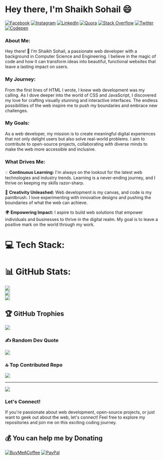 <h1>Hey there, I'm Shaikh Sohail 😄</h1>

[![Facebook](https://img.shields.io/badge/Facebook-%231877F2.svg?logo=Facebook&logoColor=white)](https://facebook.com/sohailwebhub) [![Instagram](https://img.shields.io/badge/Instagram-%23E4405F.svg?logo=Instagram&logoColor=white)](https://instagram.com/scookiehail) [![LinkedIn](https://img.shields.io/badge/LinkedIn-%230077B5.svg?logo=linkedin&logoColor=white)](https://linkedin.com/in/scookiehail) [![Quora](https://img.shields.io/badge/Quora-%23B92B27.svg?logo=Quora&logoColor=white)](https://quora.com/profile/Sohail-Shaikh-1088) [![Stack Overflow](https://img.shields.io/badge/-Stackoverflow-FE7A16?logo=stack-overflow&logoColor=white)](https://stackoverflow.com/users/15306689) [![Twitter](https://img.shields.io/badge/Twitter-%231DA1F2.svg?logo=Twitter&logoColor=white)](https://twitter.com/scookiehail) [![Codepen](https://img.shields.io/badge/Codepen-000000?style=for-the-badge&logo=codepen&logoColor=white)](https://codepen.io/scookiehail) 


<h3>About Me:</h3> 
Hey there! 👋 I'm Shaikh Sohail, a passionate web developer with a background in Computer Science and Engineering. I believe in the magic of code and how it can transform ideas into beautiful, functional websites that leave a lasting impact on users.

<h3>My Journey:</h3>
From the first lines of HTML I wrote, I knew web development was my calling. As I dove deeper into the world of CSS and JavaScript, I discovered my love for crafting visually stunning and interactive interfaces. The endless possibilities of the web inspire me to push my boundaries and embrace new challenges.

<h3>My Goals:</h3>
As a web developer, my mission is to create meaningful digital experiences that not only delight users but also solve real-world problems. I aim to contribute to open-source projects, collaborating with diverse minds to make the web more accessible and inclusive.

<h3>What Drives Me:</h3>
💡 <b>Continuous Learning:</b> I'm always on the lookout for the latest web technologies and industry trends. Learning is a never-ending journey, and I thrive on keeping my skills razor-sharp.

🚀 <b>Creativity Unleashed:</b> Web development is my canvas, and code is my paintbrush. I love experimenting with innovative designs and pushing the boundaries of what the web can achieve.

🌍 <b>Empowering Impact:</b> I aspire to build web solutions that empower individuals and businesses to thrive in the digital realm. My goal is to leave a positive mark on the world through my work.

# 💻 Tech Stack:


# 📊 GitHub Stats:
![](https://github-readme-stats.vercel.app/api?username=sohail019&theme=dark&hide_border=false&include_all_commits=false&count_private=false)<br/>
![](https://github-readme-streak-stats.herokuapp.com/?user=sohail019&theme=dark&hide_border=false)<br/>
![](https://github-readme-stats.vercel.app/api/top-langs/?username=sohail019&theme=dark&hide_border=false&include_all_commits=false&count_private=false&layout=compact)

## 🏆 GitHub Trophies
![](https://github-profile-trophy.vercel.app/?username=sohail019&theme=nord&no-frame=false&no-bg=true&margin-w=4)

### ✍️ Random Dev Quote
![](https://quotes-github-readme.vercel.app/api?type=horizontal&theme=radical)

### 🔝 Top Contributed Repo
![](https://github-contributor-stats.vercel.app/api?username=sohail019&limit=5&theme=gitdimmed&combine_all_yearly_contributions=true)

---
[![](https://visitcount.itsvg.in/api?id=sohail019&icon=2&color=8)](https://visitcount.itsvg.in)


<h3>Let's Connect!</h3>

If you're passionate about web development, open-source projects, or just want to geek out about the web, let's connect! Feel free to explore my repositories and join me on this exciting coding journey.

  ## 💰 You can help me by Donating
  [![BuyMeACoffee](https://img.shields.io/badge/Buy%20Me%20a%20Coffee-ffdd00?style=for-the-badge&logo=buy-me-a-coffee&logoColor=black)](https://buymeacoffee.com/scookiehail) [![PayPal](https://img.shields.io/badge/PayPal-00457C?style=for-the-badge&logo=paypal&logoColor=white)](https://paypal.me/scookiehail) 



